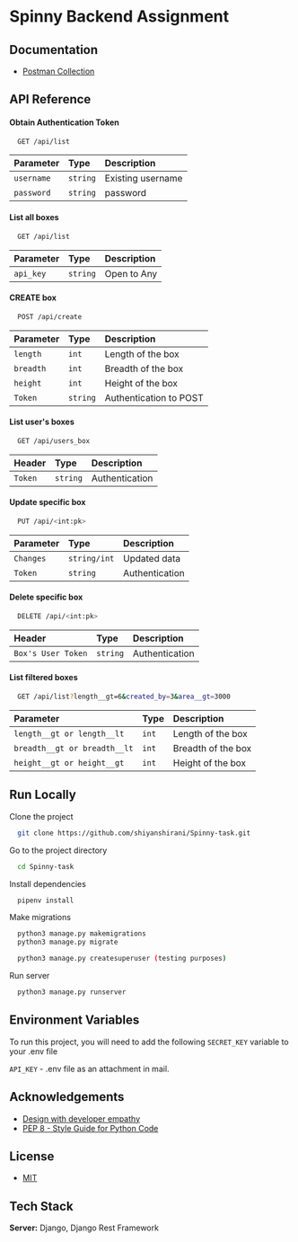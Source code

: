 # Spinny Backend Assignment

## Documentation

- [Postman Collection](https://documenter.getpostman.com/view/11525932/UVkiRJ5z)

## API Reference

#### Obtain Authentication Token

```bash
  GET /api/list
```

| Parameter  | Type     | Description       |
| :--------- | :------- | :---------------- |
| `username` | `string` | Existing username |
| `password` | `string` | password          |

#### List all boxes

```bash
  GET /api/list
```

| Parameter | Type     | Description |
| :-------- | :------- | :---------- |
| `api_key` | `string` | Open to Any |

#### CREATE box

```bash
  POST /api/create
```

| Parameter | Type     | Description            |
| :-------- | :------- | :--------------------- |
| `length`  | `int`    | Length of the box      |
| `breadth` | `int`    | Breadth of the box     |
| `height`  | `int`    | Height of the box      |
| `Token`   | `string` | Authentication to POST |

#### List user's boxes

```bash
  GET /api/users_box
```

| Header  | Type     | Description    |
| :------ | :------- | :------------- |
| `Token` | `string` | Authentication |

#### Update specific box

```bash
  PUT /api/<int:pk>
```

| Parameter | Type         | Description    |
| :-------- | :----------- | :------------- |
| `Changes` | `string/int` | Updated data   |
| `Token`   | `string`     | Authentication |

#### Delete specific box

```bash
  DELETE /api/<int:pk>
```

| Header             | Type     | Description    |
| :----------------- | :------- | :------------- |
| `Box's User Token` | `string` | Authentication |

#### List filtered boxes

```bash
  GET /api/list?length__gt=6&created_by=3&area__gt=3000
```

| Parameter                    | Type  | Description        |
| :--------------------------- | :---- | :----------------- |
| `length__gt or length__lt`   | `int` | Length of the box  |
| `breadth__gt or breadth__lt` | `int` | Breadth of the box |
| `height__gt or height__gt`   | `int` | Height of the box  |

## Run Locally

Clone the project

```bash
  git clone https://github.com/shiyanshirani/Spinny-task.git
```

Go to the project directory

```bash
  cd Spinny-task
```

Install dependencies

```bash
  pipenv install
```

Make migrations

```bash
  python3 manage.py makemigrations
  python3 manage.py migrate
```

```bash
  python3 manage.py createsuperuser (testing purposes)
```

Run server

```bash
  python3 manage.py runserver
```

## Environment Variables

To run this project, you will need to add the following `SECRET_KEY` variable to your .env file

`API_KEY` - .env file as an attachment in mail.

## Acknowledgements

- [Design with developer empathy](https://apiguide.readthedocs.io/en/latest/principles/empathy.html#:~:text=Design%20with%20developer%20empathy&text=Perhaps%20the%20most%20important%20criteria,will%20remain%20undiscovered%20or%20unrealised)
- [PEP 8 - Style Guide for Python Code](https://www.python.org/dev/peps/pep-0008/)

## License

- [MIT](./LICENSE)

## Tech Stack

**Server:** Django, Django Rest Framework
